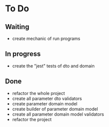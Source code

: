 # To Do

## Waiting

- create mechanic of run programs

## In progress

- create the "jest" tests of dto and domain

## Done

- refactor the whole project
- create all parameter dto validators
- create parameter domain model
- create builder of parameter domain model
- create all parameter domain model validators
- refactor the project